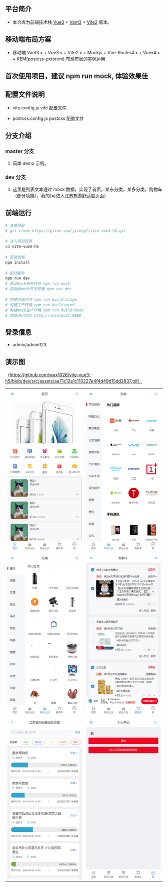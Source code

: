 ## 平台简介

- 本仓库为前端技术栈 [Vue3](https://v3.cn.vuejs.org) + [Vant3](https://vant-contrib.gitee.io/vant/v3/#/zh-CN) + [Vite2](https://cn.vitejs.dev) 版本。

## 移动端布局方案

- 移动端 Vant3.x + Vue3.x + Vite2.x + Mockjs + Vue-Router4.x + Vuex4.x + REM(postcss-pxtorem) 布局布局的实例运用

## 首次使用项目，建议 npm run mock, 体验效果佳

## 配置文件说明

- vite.config.js
  vite 配置文件

- postcss.config.js
  postcss 配置文件

## 分支介绍

### master 分支

1. 简单 demo 示例。

### dev 分支

1. 这里是列表文本通过 mock 数据，实现了首页，某东分类，某多分类，购物车（部分功能），我的(可进入江苏旅游舒适度页面）

## 前端运行

```bash
# 克隆项目
# git clone https://gitee.com/jifengf/vite-vue3-h5.git

# 进入项目目录
cd vite-vue3-h5

# 安装依赖
npm install

# 启动服务
npm run dev
# 启动mock开发环境 npm run mock
# 启动非mock开发环境 npm run dev

# 构建测试环境 npm run build:stage
# 构建生产环境 npm run build:prod
# 构建mock生产环境 npm run build:mock
# 前端访问地址 http://localhost:8000
```

## 登录信息

- admin/admin123

## 演示图

（https://github.com/wax1026/vite-vue3-h5/blob/dev/src/assets/aa71c12e1c110227e4f4d49d15dd2837.gif）


<table>
    <tr>
        <td><img src="https://github.com/wax1026/vite-vue3-h5/blob/dev/src/assets/%E5%BE%AE%E4%BF%A1%E6%88%AA%E5%9B%BE_20220624164621.png"/></td>
        <td><img src="https://github.com/wax1026/vite-vue3-h5/blob/dev/src/assets/%E5%BE%AE%E4%BF%A1%E6%88%AA%E5%9B%BE_20220624164630.png"/></td>
    </tr>
    <tr>
        <td><img src="https://github.com/wax1026/vite-vue3-h5/blob/dev/src/assets/%E5%BE%AE%E4%BF%A1%E6%88%AA%E5%9B%BE_20220624164636.png"/></td>
        <td><img src="https://github.com/wax1026/vite-vue3-h5/blob/dev/src/assets/%E5%BE%AE%E4%BF%A1%E6%88%AA%E5%9B%BE_20220624164649.png"/></td>
    </tr>
     <tr>
        <td><img src="https://github.com/wax1026/vite-vue3-h5/blob/dev/src/assets/%E5%BE%AE%E4%BF%A1%E6%88%AA%E5%9B%BE_20220624164703.png"/></td>
        <td><img src="https://github.com/wax1026/vite-vue3-h5/blob/dev/src/assets/%E5%BE%AE%E4%BF%A1%E6%88%AA%E5%9B%BE_20220624165508.png"/></td>
    </tr>
  </table>
